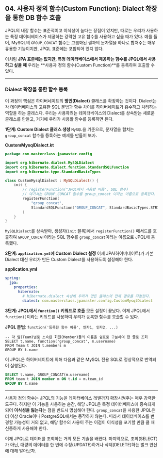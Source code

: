 ## 04\. 사용자 정의 함수(Custom Function): Dialect 확장을 통한 DB 함수 호출

JPQL의 내장 함수는 표준적이고 이식성이 높다는 장점이 있지만, 때로는 우리가 사용하는 특정 데이터베이스가 제공하는 강력한 고유 함수를 사용하고 싶을 때가 있다. 예를 들어, MySQL의 `GROUP_CONCAT` 함수는 그룹화된 결과의 문자열을 하나로 합쳐주는 매우 유용한 기능이지만, JPQL 표준에는 포함되어 있지 않다.

이처럼 **JPA 표준에는 없지만, 특정 데이터베이스에서 제공하는 함수를 JPQL에서 사용하고 싶을 때** 우리는 \*\*사용자 정의 함수(Custom Function)\*\*를 등록하여 호출할 수 있다.

-----

### **Dialect 확장을 통한 함수 등록**

이 과정의 핵심은 하이버네이트의 **방언(Dialect)** 클래스를 확장하는 것이다. Dialect는 각 데이터베이스의 고유한 SQL 문법과 함수 차이를 하이버네이트가 흡수하고 처리하는 역할을 하는 클래스다. 우리는 사용하려는 데이터베이스의 Dialect를 상속받는 새로운 클래스를 만들고, 거기에 우리가 사용할 함수를 등록하면 된다.

**1단계: Custom Dialect 클래스 생성**
`MySQL`을 기준으로, 문자열을 합치는 `group_concat` 함수를 등록하는 예제를 만들어 보자.

**CustomMysqlDialect.kt**

```kotlin
package com.masterclass.jpamaster.config

import org.hibernate.dialect.MySQLDialect
import org.hibernate.dialect.function.StandardSQLFunction
import org.hibernate.type.StandardBasicTypes

class CustomMysqlDialect : MySQLDialect() {
    init {
        // registerFunction("JPQL에서 사용할 이름", SQL 함수)
        // 여기서는 GROUP_CONCAT 함수를 group_concat 이라는 이름으로 등록한다.
        registerFunction(
            "group_concat",
            StandardSQLFunction("GROUP_CONCAT", StandardBasicTypes.STRING)
        )
    }
}
```

`MySQLDialect`를 상속받아, 생성자(`init` 블록)에서 `registerFunction()` 메서드를 호출하여 `GROUP_CONCAT`이라는 SQL 함수를 `group_concat`이라는 이름으로 JPQL에 등록했다.

**2단계: `application.yml`에 Custom Dialect 설정**
이제 JPA(하이버네이트)가 기본 Dialect 대신 우리가 만든 Custom Dialect를 사용하도록 설정해야 한다.

**application.yml**

```yaml
spring:
  jpa:
    properties:
      hibernate:
        # hibernate.dialect 속성에 우리가 만든 클래스의 전체 경로를 지정한다.
        dialect: com.masterclass.jpamaster.config.CustomMysqlDialect
```

**3단계: JPQL에서 `function()` 키워드로 호출**
모든 설정이 끝났다. 이제 JPQL에서 `function()`이라는 키워드를 사용하여 우리가 등록한 함수를 호출할 수 있다.

**JPQL 문법**: `function('등록한 함수 이름', 인자1, 인자2, ...)`

```jpql
-- 각 팀(Team)별로 소속된 회원(Member)들의 이름을 쉼표로 구분하여 한 줄로 조회
SELECT t.name, function('group_concat', m.username)
FROM Team t JOIN t.members m
GROUP BY t.name
```

이 JPQL은 하이버네이트에 의해 다음과 같은 MySQL 전용 SQL로 정상적으로 번역되어 실행된다.

```sql
SELECT t.name, GROUP_CONCAT(m.username)
FROM team t JOIN member m ON t.id = m.team_id
GROUP BY t.name
```

-----

사용자 정의 함수는 JPQL의 기능을 데이터베이스 레벨까지 확장시켜주는 매우 강력한 도구다. 하지만 이 기능을 사용하는 순간, 해당 JPQL은 특정 데이터베이스에 종속되게 되어 **이식성을 잃는다**는 점을 반드시 명심해야 한다. `group_concat`을 사용한 JPQL은 더 이상 Oracle이나 PostgreSQL에서는 동작하지 않는다. 따라서 데이터베이스를 변경할 가능성이 거의 없고, 해당 함수의 사용이 주는 이점이 이식성을 포기할 만큼 클 때 신중하게 사용해야 한다.

이제 JPQL로 데이터를 조회하는 거의 모든 기술을 배웠다. 마지막으로, 조회(SELECT)가 아닌, 대량의 데이터를 한 번에 수정(UPDATE)하거나 삭제(DELETE)하는 벌크 연산에 대해 알아보자.
